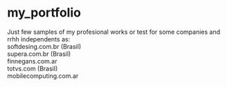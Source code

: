 # my_portfolio
Just few samples of my profesional works or test for some companies and rrhh independents as:
<br/>
	softdesing.com.br  (Brasil)
<br/>
	supera.com.br  (Brasil)
<br/>
	finnegans.com.ar
<br/>
	totvs.com (Brasil)
<br/>
	mobilecomputing.com.ar
<br/>


